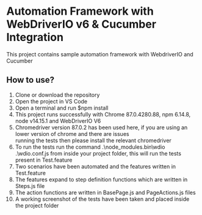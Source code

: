 # Automation Framework with WebDriverIO v6 & Cucumber Integration
This project contains sample automation framework with WebdriverIO and Cucumber

## How to use?
1.  Clone or download the repository
2.  Open the project in VS Code
3.  Open a terminal and run $npm install
4.  This project runs successfully with Chrome 87.0.4280.88, npm 6.14.8, node v14.15.1 and WebDriverIO V6
5.  Chromedriver version 87.0.2 has been used here, if you are using an lower version of chrome and there are issues     
    running the tests then please install the relevant chromedriver
6.  To run the tests run the command .\node_modules\.bin\wdio .\wdio.conf.js from inside your project folder, this will run the tests 
    present in Test.feature
7.  Two scenarios have been automated and the features written in Test.feature
8.  The features expand to step definition functions which are written in Steps.js file
9.  The action functions are written in BasePage.js and PageActions.js files 
10. A working screenshot of the tests have been taken and placed inside the project folder  
    

